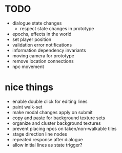 # TODO
- dialogue state changes
  - respect state changes in prototype
- epochs, effects in the world
- set player position
- validation error notifications
- information dependency invariants
- moving camera for prototype
- remove location connections
- npc movement

# nice things
- enable double click for editing lines
- paint walk-set
- make modal changes apply on submit
- copy and paste for background texture sets
- organize and cluster background textures
- prevent placing npcs on taken/non-walkable tiles
- stage direction line nodes
- repeated response after dialogue
- allow initial lines as state trigger?
